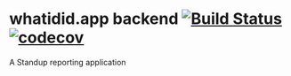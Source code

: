 # whatidid.app backend [![Build Status](https://travis-ci.org/whatidid-app/backend.svg?branch=master)](https://travis-ci.org/whatidid-app/backend) [![codecov](https://codecov.io/gh/whatidid-app/backend/branch/master/graph/badge.svg)](https://codecov.io/gh/whatidid-app/backend)

A Standup reporting application
